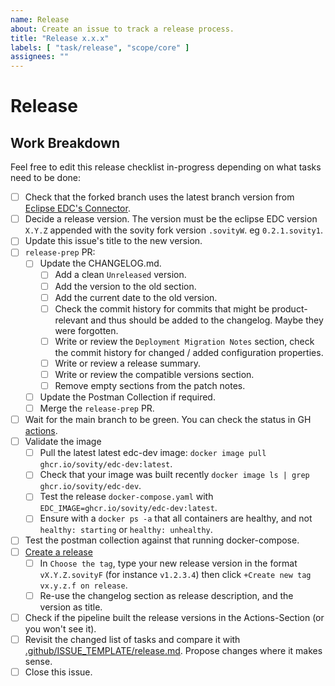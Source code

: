 ```yaml
---
name: Release
about: Create an issue to track a release process.
title: "Release x.x.x"
labels: [ "task/release", "scope/core" ]
assignees: ""
---
```


# Release

## Work Breakdown

Feel free to edit this release checklist in-progress depending on what tasks need to be done:

- [ ] Check that the forked branch uses the latest branch version
  from [Eclipse EDC's Connector](https://github.com/eclipse-edc/Connector).
- [ ] Decide a release version. The version must be the eclipse EDC version `X.Y.Z` appended with the sovity fork
  version `.sovityW`. eg `0.2.1.sovity1`.
- [ ] Update this issue's title to the new version.
- [ ] `release-prep` PR:
    - [ ] Update the CHANGELOG.md.
        - [ ] Add a clean `Unreleased` version.
        - [ ] Add the version to the old section.
        - [ ] Add the current date to the old version.
        - [ ] Check the commit history for commits that might be product-relevant and thus should be added to the
          changelog. Maybe they were forgotten.
        - [ ] Write or review the `Deployment Migration Notes` section, check the commit history for changed / added
          configuration properties.
        - [ ] Write or review a release summary.
        - [ ] Write or review the compatible versions section.
        - [ ] Remove empty sections from the patch notes.
    - [ ] Update the Postman Collection if required.
    - [ ] Merge the `release-prep` PR.
- [ ] Wait for the main branch to be green. You can check the status in
  GH [actions](https://github.com/sovity/edc-extensions/actions).
- [ ] Validate the image
    - [ ] Pull the latest latest edc-dev image: `docker image pull ghcr.io/sovity/edc-dev:latest`.
    - [ ] Check that your image was built recently `docker image ls | grep ghcr.io/sovity/edc-dev`.
    - [ ] Test the release `docker-compose.yaml` with `EDC_IMAGE=ghcr.io/sovity/edc-dev:latest`.
    - [ ] Ensure with a `docker ps -a` that all containers are healthy, and not `healthy: starting`
      or `healthy: unhealthy`.
- [ ] Test the postman collection against that running docker-compose.
- [ ] [Create a release](https://github.com/sovity/edc-extensions/releases/new)
    - [ ] In `Choose the tag`, type your new release version in the format `vX.Y.Z.sovityF` (for instance `v1.2.3.4`) then
      click `+Create new tag vx.y.z.f on release`.
    - [ ] Re-use the changelog section as release description, and the version as title.
- [ ] Check if the pipeline built the release versions in the Actions-Section (or you won't see it).
- [ ] Revisit the changed list of tasks and compare it
  with [.github/ISSUE_TEMPLATE/release.md](https://github.com/sovity/edc-extensions/blob/main/.github/ISSUE_TEMPLATE/release.md).
  Propose changes where it makes sense.
- [ ] Close this issue.
